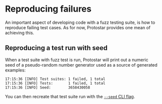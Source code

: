 # Reproducing failures

An important aspect of developing code with a fuzz testing suite, is how to reproduce failing test
cases.
As for now, Protostar provides one mean of achieving this.

## Reproducing a test run with seed

When a test suite with fuzz test is run, Protostar will print out a numeric seed of a pseudo-random
number generator used as a source of generated examples:

```
17:15:36 [INFO] Test suites: 1 failed, 1 total            
17:15:36 [INFO] Tests:       1 failed, 1 total
17:15:36 [INFO] Seed:        3658430058
```

You can then recreate that test suite run with
the [`--seed` CLI flag](../../../cli-reference.md#--seed-int).
